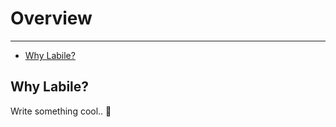 # Overview

---

- [Why Labile?](#section-1)

<a name="section-1"></a>
## Why Labile?

Write something cool.. 🦊
